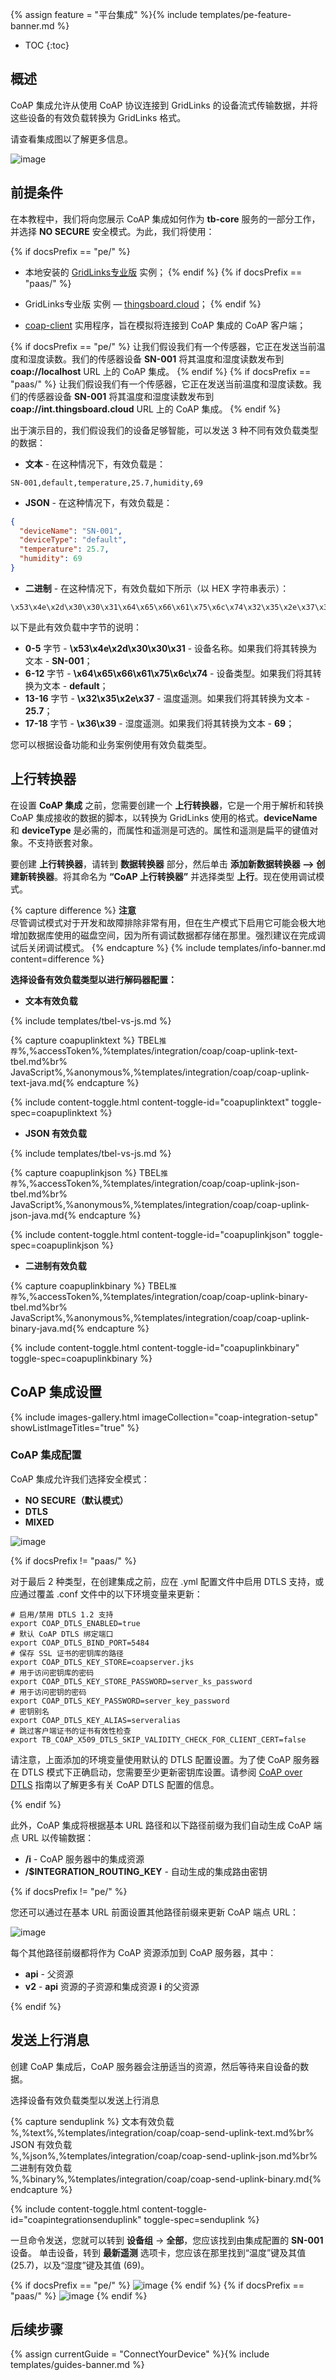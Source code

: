 {% assign feature = "平台集成" %}{% include templates/pe-feature-banner.md %}

* TOC
{:toc}

## 概述

CoAP 集成允许从使用 CoAP 协议连接到 GridLinks 的设备流式传输数据，并将这些设备的有效负载转换为 GridLinks 格式。

请查看集成图以了解更多信息。

![image](/images/user-guide/integrations/coap-integration.svg)

## 前提条件

在本教程中，我们将向您展示 CoAP 集成如何作为 **tb-core** 服务的一部分工作，并选择 **NO SECURE** 安全模式。为此，我们将使用：

{% if docsPrefix == "pe/" %}
- 本地安装的 [ GridLinks专业版](https://docs.codingas.com/docs/user-guide/install/pe/installation-options/) 实例；
{% endif %}
{% if docsPrefix == "paas/" %}
-  GridLinks专业版 实例 — [thingsboard.cloud](https://thingsboard.cloud)；
{% endif %}

- [coap-client](https://manpages.ubuntu.com/manpages/focal/man5/coap-client.5.html) 实用程序，旨在模拟将连接到 CoAP 集成的 CoAP 客户端；

{% if docsPrefix == "pe/" %}
让我们假设我们有一个传感器，它正在发送当前温度和湿度读数。我们的传感器设备 **SN-001** 将其温度和湿度读数发布到 **coap://localhost** URL 上的 CoAP 集成。
{% endif %}
{% if docsPrefix == "paas/" %}
让我们假设我们有一个传感器，它正在发送当前温度和湿度读数。我们的传感器设备 **SN-001** 将其温度和湿度读数发布到 **coap://int.thingsboard.cloud** URL 上的 CoAP 集成。
{% endif %}

出于演示目的，我们假设我们的设备足够智能，可以发送 3 种不同有效负载类型的数据：
- **文本** - 在这种情况下，有效负载是：

```text
SN-001,default,temperature,25.7,humidity,69
```

- **JSON** - 在这种情况下，有效负载是：

```json
{
  "deviceName": "SN-001",
  "deviceType": "default",
  "temperature": 25.7,
  "humidity": 69
}
```

- **二进制** - 在这种情况下，有效负载如下所示（以 HEX 字符串表示）：

```text
\x53\x4e\x2d\x30\x30\x31\x64\x65\x66\x61\x75\x6c\x74\x32\x35\x2e\x37\x36\x39
```

以下是此有效负载中字节的说明：
- **0-5** 字节 - **\x53\x4e\x2d\x30\x30\x31** - 设备名称。如果我们将其转换为文本 - **SN-001**；
- **6-12** 字节 - **\x64\x65\x66\x61\x75\x6c\x74** - 设备类型。如果我们将其转换为文本 - **default**；
- **13-16** 字节 - **\x32\x35\x2e\x37** - 温度遥测。如果我们将其转换为文本 - **25.7**；
- **17-18** 字节 - **\x36\x39** - 湿度遥测。如果我们将其转换为文本 - **69**；

您可以根据设备功能和业务案例使用有效负载类型。

## 上行转换器

在设置 **CoAP 集成** 之前，您需要创建一个 **上行转换器**，它是一个用于解析和转换 CoAP 集成接收的数据的脚本，以转换为 GridLinks 使用的格式。**deviceName** 和 **deviceType** 是必需的，而属性和遥测是可选的。属性和遥测是扁平的键值对象。不支持嵌套对象。

要创建 **上行转换器**，请转到 **数据转换器** 部分，然后单击 **添加新数据转换器 —> 创建新转换器**。将其命名为 **“CoAP 上行转换器”** 并选择类型 **上行**。现在使用调试模式。

{% capture difference %}
**注意**
<br>
尽管调试模式对于开发和故障排除非常有用，但在生产模式下启用它可能会极大地增加数据库使用的磁盘空间，因为所有调试数据都存储在那里。强烈建议在完成调试后关闭调试模式。
{% endcapture %}
{% include templates/info-banner.md content=difference %}

**选择设备有效负载类型以进行解码器配置：**

- **文本有效负载**

{% include templates/tbel-vs-js.md %}

{% capture coapuplinktext %}
TBEL<small>推荐</small>%,%accessToken%,%templates/integration/coap/coap-uplink-text-tbel.md%br%
JavaScript<small></small>%,%anonymous%,%templates/integration/coap/coap-uplink-text-java.md{% endcapture %}

{% include content-toggle.html content-toggle-id="coapuplinktext" toggle-spec=coapuplinktext %}

- **JSON 有效负载**

{% include templates/tbel-vs-js.md %}

{% capture coapuplinkjson %}
TBEL<small>推荐</small>%,%accessToken%,%templates/integration/coap/coap-uplink-json-tbel.md%br%
JavaScript<small></small>%,%anonymous%,%templates/integration/coap/coap-uplink-json-java.md{% endcapture %}

{% include content-toggle.html content-toggle-id="coapuplinkjson" toggle-spec=coapuplinkjson %}


- **二进制有效负载**

{% capture coapuplinkbinary %}
TBEL<small>推荐</small>%,%accessToken%,%templates/integration/coap/coap-uplink-binary-tbel.md%br%
JavaScript<small></small>%,%anonymous%,%templates/integration/coap/coap-uplink-binary-java.md{% endcapture %}

{% include content-toggle.html content-toggle-id="coapuplinkbinary" toggle-spec=coapuplinkbinary %}

## CoAP 集成设置

{% include images-gallery.html imageCollection="coap-integration-setup" showListImageTitles="true" %}

### CoAP 集成配置

CoAP 集成允许我们选择安全模式：

- **NO SECURE（默认模式）**
- **DTLS**
- **MIXED**

![image](/images/user-guide/integrations/coap/coap-integration-modes-1.png)

{% if docsPrefix != "paas/" %}


对于最后 2 种类型，在创建集成之前，应在 .yml 配置文件中启用 DTLS 支持，或应通过覆盖 .conf 文件中的以下环境变量来更新：

```
# 启用/禁用 DTLS 1.2 支持
export COAP_DTLS_ENABLED=true
# 默认 CoAP DTLS 绑定端口
export COAP_DTLS_BIND_PORT=5484 
# 保存 SSL 证书的密钥库的路径
export COAP_DTLS_KEY_STORE=coapserver.jks 
# 用于访问密钥库的密码
export COAP_DTLS_KEY_STORE_PASSWORD=server_ks_password
# 用于访问密钥的密码
export COAP_DTLS_KEY_PASSWORD=server_key_password
# 密钥别名
export COAP_DTLS_KEY_ALIAS=serveralias
# 跳过客户端证书的证书有效性检查
export TB_COAP_X509_DTLS_SKIP_VALIDITY_CHECK_FOR_CLIENT_CERT=false
```

请注意，上面添加的环境变量使用默认的 DTLS 配置设置。为了使 CoAP 服务器在 DTLS 模式下正确启动，您需要至少更新密钥库设置。请参阅 [CoAP over DTLS](/docs/pe/user-guide/coap-over-dtls) 指南以了解更多有关 CoAP DTLS 配置的信息。

{% endif %}

此外，CoAP 集成将根据基本 URL 路径和以下路径前缀为我们自动生成 CoAP 端点 URL 以传输数据：
- **/i** - CoAP 服务器中的集成资源
- **/$INTEGRATION_ROUTING_KEY** - 自动生成的集成路由密钥

{% if docsPrefix != "pe/" %}

您还可以通过在基本 URL 前面设置其他路径前缀来更新 CoAP 端点 URL：

![image](/images/user-guide/integrations/coap/coap-integration-configuration-extra-path-prefix-1-paas.png)

每个其他路径前缀都将作为 CoAP 资源添加到 CoAP 服务器，其中：
- **api** - 父资源
- **v2** - **api** 资源的子资源和集成资源 **i** 的父资源

{% endif %}

## 发送上行消息

创建 CoAP 集成后，CoAP 服务器会注册适当的资源，然后等待来自设备的数据。

选择设备有效负载类型以发送上行消息

{% capture senduplink %}
文本有效负载<br>%,%text%,%templates/integration/coap/coap-send-uplink-text.md%br%
JSON 有效负载<br>%,%json%,%templates/integration/coap/coap-send-uplink-json.md%br%
二进制有效负载<br>%,%binary%,%templates/integration/coap/coap-send-uplink-binary.md{% endcapture %}

{% include content-toggle.html content-toggle-id="coapintegrationsenduplink" toggle-spec=senduplink %}

一旦命令发送，您就可以转到 **设备组** -> **全部**，您应该找到由集成配置的 **SN-001** 设备。
单击设备，转到 **最新遥测** 选项卡，您应该在那里找到“温度”键及其值 (25.7)，以及“湿度”键及其值 (69)。

{% if docsPrefix == "pe/" %}
![image](/images/user-guide/integrations/coap/coap-integration-test-uplink-pe.png)
{% endif %}
{% if docsPrefix == "paas/" %}
![image](/images/user-guide/integrations/coap/coap-integration-test-uplink-paas.png)
{% endif %}

## 后续步骤

{% assign currentGuide = "ConnectYourDevice" %}{% include templates/guides-banner.md %}